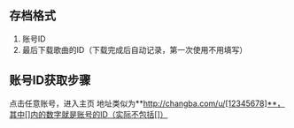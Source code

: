 ## 存档格式
1. 账号ID
2. 最后下载歌曲的ID（下载完成后自动记录，第一次使用不用填写）

## 账号ID获取步骤
点击任意账号，进入主页
地址类似为**http://changba.com/u/[12345678]**，其中[]内的数字就是账号的ID（实际不包括[]）
